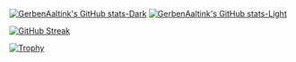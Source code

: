 [![GerbenAaltink's GitHub stats-Dark](https://github-readme-stats.vercel.app/api?username=GerbenAaltink&show_icons=true&hide=discussions_answered,issues,contribs&rank_icon=github&theme=dark#gh-dark-mode-only)](https://github.com/GerbenAaltink/github-readme-stats#gh-dark-mode-only)
[![GerbenAaltink's GitHub stats-Light](https://github-readme-stats.vercel.app/api?username=GerbenAaltink&show_icons=true&hide=discussions_answered,issues,contribs&rank_icon=github&theme=light#gh-light-mode-only)](https://github.com/GerbenAaltink/github-readme-stats#gh-light-mode-only)

[![GitHub Streak](https://github-readme-streak-stats-git-main-davids-projects-ad77adcc.vercel.app?user=GerbenAaltink)](https://git.io/streak-stats)

[![Trophy](https://github-profile-trophy.vercel.app/?username=GerbenAaltink&theme=light)](https://github.com/GerbenAaltink/github-profile-trophy)